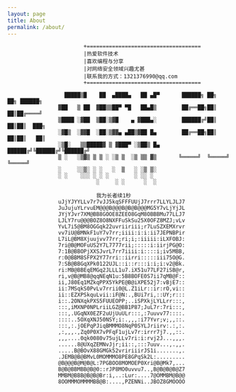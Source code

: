 ```yaml
---
layout: page
title: About
permalink: /about/
---
```

                            +====================================
                            |热爱软件技术                         
                            |喜欢编程与分享                       
                            |对网络安全领域兴趣尤甚                
                            |联系我的方式：1321376990@qq.com      
                            +====================================

                      █████▒█    ██  ▄████▄   ██ ▄█▀       ██████╗ ██╗   ██╗ ██████╗
                    ▓██   ▒ ██  ▓██▒▒██▀ ▀█   ██▄█▒        ██╔══██╗██║   ██║██╔════╝
                    ▒████ ░▓██  ▒██░▒▓█    ▄ ▓███▄░        ██████╔╝██║   ██║██║  ███╗
                    ░▓█▒  ░▓▓█  ░██░▒▓▓▄ ▄██▒▓██ █▄        ██╔══██╗██║   ██║██║   ██║
                    ░▒█░   ▒▒█████▓ ▒ ▓███▀ ░▒██▒ █▄       ██████╔╝╚██████╔╝╚██████╔╝
                    ▒ ░   ░▒▓▒ ▒ ▒ ░ ░▒ ▒  ░▒ ▒▒ ▓▒       ╚═════╝  ╚═════╝  ╚═════╝
                    ░     ░░▒░ ░ ░   ░  ▒   ░ ░▒ ▒░
                    ░ ░    ░░░ ░ ░ ░        ░ ░░ ░
                                ░     ░ ░      ░  ░
                        
                                我为长者续1秒
                    uJjYJYYLLv7r7vJJ5kqSFFFUUjJ7rrr7LLYLJLJ7
                    JuJujuYLrvuEM@@@B@@@B@B@B@@@MG5Y7vLjYjJL
                    JYjYJvr7XM@BB8GOOE8ZEEO8GqM8OBBBMu77LLJ7
                    LJLY7ru@@@BOZ8O8NXFFuSkSu25X0OFZ8MZJ;vLv
                    YvL7i5@BM8OGGqk22uvriiriii;r7LuSZXEMXrvr
                    vv7iU@BMNkF1uY7v7rr;iiii:i:i:ii7JEPNBPir
                    L7iL@BM8Xjuujvv77rr;ri;i;:iiiii:iLXFOBJ:
                    7ri@B@MOFuUS2Y7L7777rii;:::::i:iirjPG@O:
                    7:1B@BBOPjXXSJvrL7rr7iiii:i::::i;iv5MBB,
                    r:0@BBM8SFPX2Y77rri::iirri:::::iii75O@G.
                    7:SB@BBGqXPk0122UJL::i::r:::i:i;i:v2@Bk.
                    ri:MB@BBEqEMGq2JLLL1u7.iX51u77LF27iSB@r,
                    ri,v@B@MB8@qqNEqN1u:5B8BOFE0S7ii7qMB@F::
                    ii,J80Eq1MZkqPPX5YkPE@B@iXPE52j7:vBjE7::
                    ii:7MSqkS0PvLv7rrii0@L.Z1iLr::ir:rO,vi::
                    ii::EZXPSkquLvii:iF@N:.,BUi7ri,::UY;r:::
                    i::.2ONXqkPXS5FUUEOPP;..iSPXkjLYLLrr:::,
                    :::,iMXNP0NPLriiLGZ@BB1P87;JuL7r:7ri:::,
                    :::,.UGqNX0EZF2uUjUuULr:::,:7uuvv77::::.
                    ::::..5OXqXNJ50NSY;i:.,,,:i77Yvr;v;,,::.
                    :::,:.jOEPqPJiqBMMMO8NqP0SYLJriirv:.:,:.
                    ,:,,,.,Zq0P0X7vPFqF1ujLv7r:irrr7j7.,,::.
                    ,,,....0qk0080v75ujLLv7ri:i:rvj2J...,,,.
                    ......8@UXqZEMNvJjr;ii::,:::7uuv...,.,,.
                    .....B@BOvX88GMGk52vririiirJS1i.......,.
                    .JEMB@B@BMvL0MOMMMO8PE8GPqSk2L:.........
                    @B@@@B@M@B@L:7PGBOO8MOMOEP0Xri@B@Mk7,...
                    B@B@BBMBB@B@0::rJP8MO0uvvu7..,B@B@B@B@Z7
                    MMBM@BBB@B@B@Br:i,..:Lur:....7@OMMBM@B@@
                    8OOMMMOMMMMBB@B:....,PZENNi..JBOZ8GMOOOO

[jekyll-paper]: https://github.com/ghosind/Jekyll-Paper
[jekyll-paper-issues]: https://github.com/ghosind/Jekyll-Paper/issues